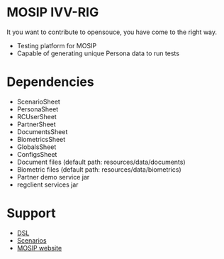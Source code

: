 # MOSIP IVV-RIG
It you want to contribute to opensouce, you have come to the right way.
* Testing platform for MOSIP
* Capable of generating unique Persona data to run tests

# Dependencies
* ScenarioSheet
* PersonaSheet
* RCUserSheet
* PartnerSheet
* DocumentsSheet
* BiometricsSheet
* GlobalsSheet
* ConfigsSheet
* Document files (default path: resources/data/documents)
* Biometric files (default path: resources/data/biometrics)
* Partner demo service jar
* regclient services jar

# Support
* [DSL](docs/DSL.md)
* [Scenarios](docs/scenarios)
* [MOSIP website](https://www.mosip.io/)